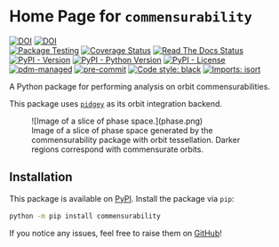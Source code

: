 # Home Page for `commensurability`

[![DOI](https://joss.theoj.org/papers/10.21105/joss.07009/status.svg)](https://doi.org/10.21105/joss.07009)
[![DOI](https://zenodo.org/badge/DOI/10.5281/zenodo.15350426.svg)](https://doi.org/10.5281/zenodo.15350426)
\
[![Package Testing](https://github.com/ilikecubesnstuff/commensurability/actions/workflows/tests.yml/badge.svg)](https://github.com/ilikecubesnstuff/commensurability/actions/workflows/tests.yml)
[![Coverage Status](https://coveralls.io/repos/github/ilikecubesnstuff/commensurability/badge.svg?branch=main)](https://coveralls.io/github/ilikecubesnstuff/commensurability?branch=main)
[![Read The Docs Status](https://readthedocs.org/projects/commensurability/badge/?version=latest&style=flat)](https://commensurability.readthedocs.io/en/stable/)
\
[![PyPI - Version](https://img.shields.io/pypi/v/commensurability)](https://pypi.org/project/commensurability/)
[![PyPI - Python Version](https://img.shields.io/pypi/pyversions/commensurability)](https://pypi.org/project/commensurability/)
[![PyPI - License](https://img.shields.io/pypi/l/commensurability)](https://github.com/ilikecubesnstuff/commensurability/blob/main/LICENSE)
\
[![pdm-managed](https://img.shields.io/badge/pdm-managed-blueviolet)](https://pdm.fming.dev)
[![pre-commit](https://img.shields.io/badge/pre--commit-enabled-brightgreen?logo=pre-commit)](https://github.com/pre-commit/pre-commit)
[![Code style: black](https://img.shields.io/badge/code%20style-black-000000.svg)](https://github.com/psf/black)
[![Imports: isort](https://img.shields.io/badge/%20imports-isort-%231674b1?style=flat&labelColor=ef8336)](https://pycqa.github.io/isort/)

A Python package for performing analysis on orbit commensurabilities.

This package uses [`pidgey`](https://github.com/ilikecubesnstuff/pidgey) as its orbit integration backend.

<figure markdown="span">
  ![Image of a slice of phase space.](phase.png)
  <figcaption>Image of a slice of phase space generated by the commensurability package with orbit tessellation. Darker regions correspond with commensurate orbits.</figcaption>
</figure>

## Installation

This package is available on [PyPI](https://pypi.org/project/commensurability/). Install the package via `pip`:

```bash
python -m pip install commensurability
```

If you notice any issues, feel free to raise them on [GitHub](https://github.com/ilikecubesnstuff/commensurability/issues)!
